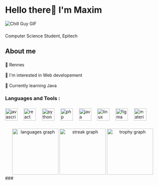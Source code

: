 <h1 align="left">Hello there👋 I'm Maxim</h1>

![Chill Guy GIF](https://media.giphy.com/media/qJzZ4APiDZQuJDY7vh/giphy.gif)


###

<p align="left">Computer Science Student, Epitech</p>

###

<h2 align="left">About me</h2>

###

<p align="left">📍 Rennes<br><br>👀 I'm interested in Web developement<br><br>🌱 Currently learning Java</p>

###

<h3 align="left">Languages and Tools :</h3>

###

<div align="left">
  <img src="https://cdn.jsdelivr.net/gh/devicons/devicon/icons/javascript/javascript-original.svg" height="40" alt="javascript logo"  />
  <img width="12" />
  <img src="https://cdn.jsdelivr.net/gh/devicons/devicon/icons/react/react-original.svg" height="40" alt="react logo"  />
  <img width="12" />
  <img src="https://cdn.jsdelivr.net/gh/devicons/devicon/icons/python/python-original.svg" height="40" alt="python logo"  />
  <img width="12" />
  <img src="https://cdn.jsdelivr.net/gh/devicons/devicon/icons/php/php-original.svg" height="40" alt="php logo"  />
  <img width="12" />
  <img src="https://cdn.jsdelivr.net/gh/devicons/devicon/icons/java/java-original.svg" height="40" alt="java logo"  />
  <img width="12" />
  <img src="https://cdn.jsdelivr.net/gh/devicons/devicon/icons/linux/linux-original.svg" height="40" alt="linux logo"  />
  <img width="12" />
  <img src="https://cdn.jsdelivr.net/gh/devicons/devicon/icons/figma/figma-original.svg" height="40" alt="figma logo"  />
  <img width="12" />
  <img src="https://cdn.jsdelivr.net/gh/devicons/devicon/icons/materialui/materialui-original.svg" height="40" alt="materialui logo"  />
</div>


###

<div align="left">
</div>

###

<div align="center">
  <img src="https://github-readme-stats.vercel.app/api/top-langs?username=Maxim-Dubreil&locale=en&hide_title=false&layout=compact&card_width=320&langs_count=5&theme=dracula&hide_border=false&order=2" height="150" alt="languages graph"  />
  <img src="https://streak-stats.demolab.com?user=Maxim-Dubreil&locale=en&mode=daily&theme=dracula&hide_border=false&border_radius=5&order=3" height="150" alt="streak graph"  />
  <img src="https://github-profile-trophy.vercel.app?username=Maxim-Dubreil&theme=dracula&column=0&row=1&margin-w=4&margin-h=8&no-bg=false&no-frame=false&order=4" height="150" alt="trophy graph"  />
</div>
###
